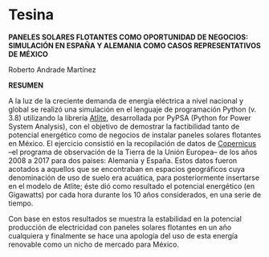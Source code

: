 # Tesina

**PANELES SOLARES FLOTANTES COMO OPORTUNIDAD DE NEGOCIOS: SIMULACIÓN EN ESPAÑA Y ALEMANIA COMO CASOS REPRESENTATIVOS DE MÉXICO**

Roberto Andrade Martínez

**RESUMEN**

A la luz de la creciente demanda de energía eléctrica a nivel nacional y global se realizó una simulación en el lenguaje de programación Python (v. 3.8) utilizando la librería [Atlite](https://atlite.readthedocs.io/en/latest/), desarrollada por PyPSA (Python for Power System Analysis), con el objetivo de demostrar la factibilidad tanto de potencial energético como de negocios de instalar paneles solares flotantes en México. 
El ejercicio consistió en la recopilación de datos de [Copernicus](https://www.copernicus.eu/en) –el programa de observación de la Tierra de la Unión Europea– de los años 2008 a 2017 para dos paises: Alemania y España. Estos datos fueron acotados a aquellos que se encontraban en espacios geográficos cuya denominación de uso de suelo era acuática, para posteriormente insertarse en el modelo de Atlite; éste dió como resultado el potencial energético (en Gigawatts) por cada hora durante los 10 años considerados, en una serie de tiempo.

Con base en estos resultados se muestra la estabilidad en la potencial producción de electricidad con paneles solares flotantes en un año cualquiera y finalmente se hace una apología del uso de esta energía renovable como un nicho de mercado para México.
